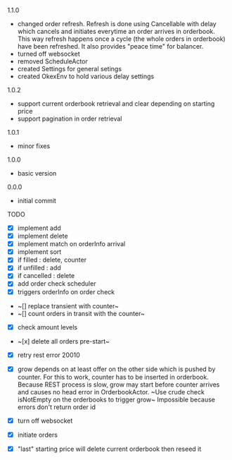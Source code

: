 1.1.0
- changed order refresh.
Refresh is done using Cancellable with delay which cancels and initiates everytime an order arrives in orderbook.
This way refresh happens once a cycle (the whole orders in orderbook) have been refreshed.
It also provides "peace time" for balancer.
- turned off websocket
- removed ScheduleActor
- created Settings for general setings
- created OkexEnv to hold various delay settings

1.0.2
- support current orderbook retrieval and clear depending on starting price
- support pagination in order retrieval

1.0.1
- minor fixes

1.0.0
- basic version

0.0.0
- initial commit


TODO
- [x] implement add
- [x] implement delete
- [x] implement match on orderInfo arrival
- [x] implement sort
- [x] if filled : delete, counter
- [x] if unfilled : add
- [x] if cancelled : delete
- [x] add order check scheduler
- [x] triggers orderInfo on order check
- ~[] replace transient with counter~
- ~[] count orders in transit with the counter~
- [x] check amount levels
- ~[x] delete all orders pre-start~
- [x] retry rest error 20010
- [x] grow depends on at least offer on the other side which is pushed by counter. For this to work, counter has to be inserted in orderbook.
Because REST process is slow, grow may start before counter arrives and causes no head error in OrderbookActor.
~Use crude check isNotEmpty on the orderbooks to trigger grow~ Impossible because errors don't return order id
- [x] turn off websocket
- [x] initiate orders
- [x] "last" starting price will delete current orderbook then reseed it



